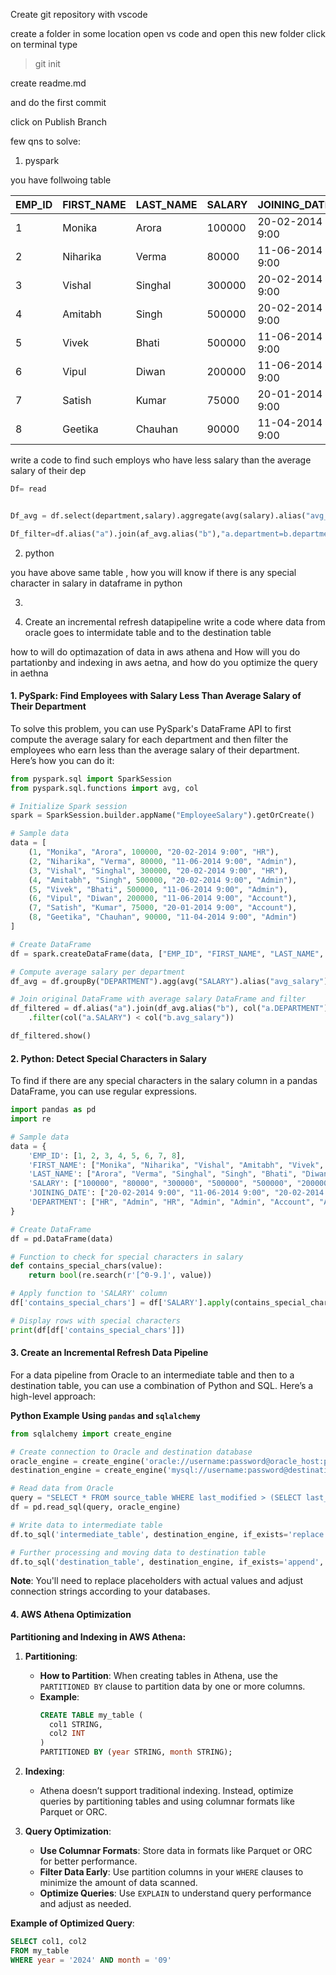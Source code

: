 

Create git repository with vscode

create a folder in some location 
open vs code and open this new folder
click on terminal 
type 
> git init

create readme.md

and do the first commit 

click on Publish Branch 




few qns to solve: 

1. pyspark

you have follwoing table

| EMP_ID | FIRST_NAME | LAST_NAME | SALARY  | JOINING_DATE         | DEPARTMENT |
|--------|------------|-----------|---------|----------------------|------------|
| 1      | Monika     | Arora     | 100000  | 20-02-2014 9:00      | HR         |
| 2      | Niharika   | Verma     | 80000   | 11-06-2014 9:00      | Admin      |
| 3      | Vishal     | Singhal   | 300000  | 20-02-2014 9:00      | HR         |
| 4      | Amitabh    | Singh     | 500000  | 20-02-2014 9:00      | Admin      |
| 5      | Vivek      | Bhati     | 500000  | 11-06-2014 9:00      | Admin      |
| 6      | Vipul      | Diwan     | 200000  | 11-06-2014 9:00      | Account    |
| 7      | Satish     | Kumar     | 75000   | 20-01-2014 9:00      | Account    |
| 8      | Geetika    | Chauhan   | 90000   | 11-04-2014 9:00      | Admin      |

write a code to find such employs who have less salary than the average salary of their dep 

```py
Df= read


Df_avg = df.select(department,salary).aggregate(avg(salary).alias("avg_salary")

Df_filter=df.alias("a").join(af_avg.alias("b"),"a.department=b.department","left").filter(a.salary<b.avg_salary))

```

2. python

you have above same table , how you will know if there is any special character in salary in dataframe in python 

3. 



2. Create an incremental refresh datapipeline
write a code where data from oracle goes to intermidate table and to the destination table



how to will do optimazation of data in aws athena and How will you do partationby and indexing in aws aetna, and how do you optimize the query in aethna





#### 1. PySpark: Find Employees with Salary Less Than Average Salary of Their Department

To solve this problem, you can use PySpark's DataFrame API to first compute the average salary for each department and then filter the employees who earn less than the average salary of their department. Here’s how you can do it:

```python
from pyspark.sql import SparkSession
from pyspark.sql.functions import avg, col

# Initialize Spark session
spark = SparkSession.builder.appName("EmployeeSalary").getOrCreate()

# Sample data
data = [
    (1, "Monika", "Arora", 100000, "20-02-2014 9:00", "HR"),
    (2, "Niharika", "Verma", 80000, "11-06-2014 9:00", "Admin"),
    (3, "Vishal", "Singhal", 300000, "20-02-2014 9:00", "HR"),
    (4, "Amitabh", "Singh", 500000, "20-02-2014 9:00", "Admin"),
    (5, "Vivek", "Bhati", 500000, "11-06-2014 9:00", "Admin"),
    (6, "Vipul", "Diwan", 200000, "11-06-2014 9:00", "Account"),
    (7, "Satish", "Kumar", 75000, "20-01-2014 9:00", "Account"),
    (8, "Geetika", "Chauhan", 90000, "11-04-2014 9:00", "Admin")
]

# Create DataFrame
df = spark.createDataFrame(data, ["EMP_ID", "FIRST_NAME", "LAST_NAME", "SALARY", "JOINING_DATE", "DEPARTMENT"])

# Compute average salary per department
df_avg = df.groupBy("DEPARTMENT").agg(avg("SALARY").alias("avg_salary"))

# Join original DataFrame with average salary DataFrame and filter
df_filtered = df.alias("a").join(df_avg.alias("b"), col("a.DEPARTMENT") == col("b.DEPARTMENT"), "left") \
    .filter(col("a.SALARY") < col("b.avg_salary"))

df_filtered.show()
```

#### 2. Python: Detect Special Characters in Salary

To find if there are any special characters in the salary column in a pandas DataFrame, you can use regular expressions.

```python
import pandas as pd
import re

# Sample data
data = {
    'EMP_ID': [1, 2, 3, 4, 5, 6, 7, 8],
    'FIRST_NAME': ["Monika", "Niharika", "Vishal", "Amitabh", "Vivek", "Vipul", "Satish", "Geetika"],
    'LAST_NAME': ["Arora", "Verma", "Singhal", "Singh", "Bhati", "Diwan", "Kumar", "Chauhan"],
    'SALARY': ["100000", "80000", "300000", "500000", "500000", "200000", "75000", "90000"],
    'JOINING_DATE': ["20-02-2014 9:00", "11-06-2014 9:00", "20-02-2014 9:00", "20-02-2014 9:00", "11-06-2014 9:00", "11-06-2014 9:00", "20-01-2014 9:00", "11-04-2014 9:00"],
    'DEPARTMENT': ["HR", "Admin", "HR", "Admin", "Admin", "Account", "Account", "Admin"]
}

# Create DataFrame
df = pd.DataFrame(data)

# Function to check for special characters in salary
def contains_special_chars(value):
    return bool(re.search(r'[^0-9.]', value))

# Apply function to 'SALARY' column
df['contains_special_chars'] = df['SALARY'].apply(contains_special_chars)

# Display rows with special characters
print(df[df['contains_special_chars']])
```

#### 3. Create an Incremental Refresh Data Pipeline

For a data pipeline from Oracle to an intermediate table and then to a destination table, you can use a combination of Python and SQL. Here’s a high-level approach:

**Python Example Using `pandas` and `sqlalchemy`**

```python
from sqlalchemy import create_engine

# Create connection to Oracle and destination database
oracle_engine = create_engine('oracle://username:password@oracle_host:port/dbname')
destination_engine = create_engine('mysql://username:password@destination_host:port/dbname')

# Read data from Oracle
query = "SELECT * FROM source_table WHERE last_modified > (SELECT last_refresh_time FROM refresh_metadata)"
df = pd.read_sql(query, oracle_engine)

# Write data to intermediate table
df.to_sql('intermediate_table', destination_engine, if_exists='replace', index=False)

# Further processing and moving data to destination table
df.to_sql('destination_table', destination_engine, if_exists='append', index=False)
```

**Note**: You'll need to replace placeholders with actual values and adjust connection strings according to your databases.

#### 4. AWS Athena Optimization

**Partitioning and Indexing in AWS Athena:**

1. **Partitioning**:
   - **How to Partition**: When creating tables in Athena, use the `PARTITIONED BY` clause to partition data by one or more columns.
   - **Example**:
     ```sql
     CREATE TABLE my_table (
       col1 STRING,
       col2 INT
     )
     PARTITIONED BY (year STRING, month STRING);
     ```

2. **Indexing**:
   - Athena doesn’t support traditional indexing. Instead, optimize queries by partitioning tables and using columnar formats like Parquet or ORC.

3. **Query Optimization**:
   - **Use Columnar Formats**: Store data in formats like Parquet or ORC for better performance.
   - **Filter Data Early**: Use partition columns in your `WHERE` clauses to minimize the amount of data scanned.
   - **Optimize Queries**: Use `EXPLAIN` to understand query performance and adjust as needed.

**Example of Optimized Query**:
```sql
SELECT col1, col2
FROM my_table
WHERE year = '2024' AND month = '09'
